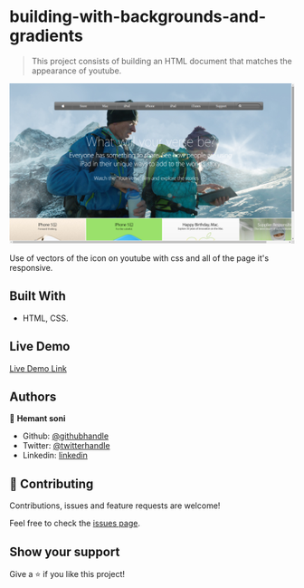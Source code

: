 # building-with-backgrounds-and-gradients

> This project consists of building an HTML document that matches the appearance of youtube.

![screenshot](./images/Screenshot.png)

Use of vectors of the icon on youtube with css and all of the page it's responsive.

## Built With

- HTML, CSS.
## Live Demo

[Live Demo Link](https://rawcdn.githack.com/hemant-soni-vst-au4/building-with-backgrounds-and-gradients/7bcc4e3e2e1318b855b31092d88096e2b202cad0/index.html)

## Authors

👤 **Hemant soni**

- Github: [@githubhandle](https://github.com/hemant-soni-vst-au4)
- Twitter: [@twitterhandle](https://twitter.com/abdelperez11)
- Linkedin: [linkedin](https://www.linkedin.com/in/hemant-soni-97427b193/)

## 🤝 Contributing

Contributions, issues and feature requests are welcome!

Feel free to check the [issues page](https://github.com/hemant-soni-vst-au4/building-with-backgrounds-and-gradients/issues).

## Show your support

Give a ⭐️ if you like this project!
